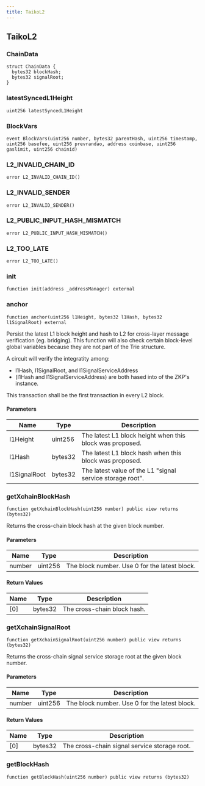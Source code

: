 ```yaml
---
title: TaikoL2
---
```


## TaikoL2

### ChainData

```solidity
struct ChainData {
  bytes32 blockHash;
  bytes32 signalRoot;
}
```

### latestSyncedL1Height

```solidity
uint256 latestSyncedL1Height
```

### BlockVars

```solidity
event BlockVars(uint256 number, bytes32 parentHash, uint256 timestamp, uint256 basefee, uint256 prevrandao, address coinbase, uint256 gaslimit, uint256 chainid)
```

### L2_INVALID_CHAIN_ID

```solidity
error L2_INVALID_CHAIN_ID()
```

### L2_INVALID_SENDER

```solidity
error L2_INVALID_SENDER()
```

### L2_PUBLIC_INPUT_HASH_MISMATCH

```solidity
error L2_PUBLIC_INPUT_HASH_MISMATCH()
```

### L2_TOO_LATE

```solidity
error L2_TOO_LATE()
```

### init

```solidity
function init(address _addressManager) external
```

### anchor

```solidity
function anchor(uint256 l1Height, bytes32 l1Hash, bytes32 l1SignalRoot) external
```

Persist the latest L1 block height and hash to L2 for cross-layer
message verification (eg. bridging). This function will also check
certain block-level global variables because they are not part of the
Trie structure.

A circuit will verify the integratity among:

- l1Hash, l1SignalRoot, and l1SignalServiceAddress
- (l1Hash and l1SignalServiceAddress) are both hased into of the
  ZKP's instance.

This transaction shall be the first transaction in every L2 block.

#### Parameters

| Name         | Type    | Description                                               |
| ------------ | ------- | --------------------------------------------------------- |
| l1Height     | uint256 | The latest L1 block height when this block was proposed.  |
| l1Hash       | bytes32 | The latest L1 block hash when this block was proposed.    |
| l1SignalRoot | bytes32 | The latest value of the L1 "signal service storage root". |

### getXchainBlockHash

```solidity
function getXchainBlockHash(uint256 number) public view returns (bytes32)
```

Returns the cross-chain block hash at the given block number.

#### Parameters

| Name   | Type    | Description                                   |
| ------ | ------- | --------------------------------------------- |
| number | uint256 | The block number. Use 0 for the latest block. |

#### Return Values

| Name | Type    | Description                 |
| ---- | ------- | --------------------------- |
| [0]  | bytes32 | The cross-chain block hash. |

### getXchainSignalRoot

```solidity
function getXchainSignalRoot(uint256 number) public view returns (bytes32)
```

Returns the cross-chain signal service storage root at the given
block number.

#### Parameters

| Name   | Type    | Description                                   |
| ------ | ------- | --------------------------------------------- |
| number | uint256 | The block number. Use 0 for the latest block. |

#### Return Values

| Name | Type    | Description                                  |
| ---- | ------- | -------------------------------------------- |
| [0]  | bytes32 | The cross-chain signal service storage root. |

### getBlockHash

```solidity
function getBlockHash(uint256 number) public view returns (bytes32)
```
